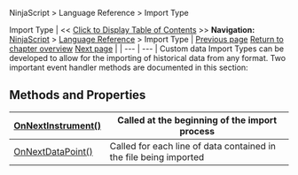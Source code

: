 ﻿
NinjaScript \> Language Reference \> Import Type

Import Type
| \<\< [Click to Display Table of Contents](import_type.md) \>\> **Navigation:**     [NinjaScript](ninjascript-1.md) \> [Language Reference](language_reference_wip-1.md) \> Import Type | [Previous page](zordertype-1.md) [Return to chapter overview](language_reference_wip-1.md) [Next page](onnextinstrument-1.md) |
| --- | --- |
Custom data Import Types can be developed to allow for the importing of historical data from any format. Two important event handler methods are documented in this section:
 
## Methods and Properties
| [OnNextInstrument()](onnextinstrument-1.md) | Called at the beginning of the import process |
| --- | --- |
| [OnNextDataPoint()](onnextdatapoint-1.md) | Called for each line of data contained in the file being imported |
